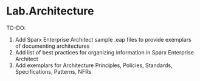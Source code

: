 # Lab.Architecture

TO-DO:
1. Add Sparx Enterprise Architect sample .eap files to provide exemplars of documenting architectures
2. Add list of best practices for organizing information in Sparx Enterprise Architect
3. Add exemplars for Architecture Principles, Policies, Standards, Specifications, Patterns, NFRs




